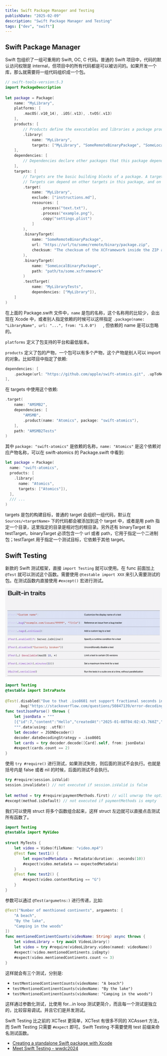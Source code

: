```yaml
---
title: Swift Package Manager and Testing
publishDate: "2025-02-09"
description: "Swift Package Manager and Testing"
tags: ["dev", "swift"]
---
```


## Swift Package Manager

Swift 包组织了一组可重用的 Swift, OC, C 代码。普通的 Swift 项目中，代码的默认访问权限是 internal，但项目中的所有代码都是可以被访问的。如果开发一个库，那么就需要将一组代码组织成一个包。

```swift
// swift-tools-version:5.3
import PackageDescription

let package = Package(
    name: "MyLibrary",
    platforms: [
        .macOS(.v10_14), .iOS(.v13), .tvOS(.v13)
    ],
    products: [
        // Products define the executables and libraries a package produces, and make them visible to other packages.
        .library(
            name: "MyLibrary",
            targets: ["MyLibrary", "SomeRemoteBinaryPackage", "SomeLocalBinaryPackage"])
    ],
    dependencies: [
        // Dependencies declare other packages that this package depends on.
    ],
    targets: [
        // Targets are the basic building blocks of a package. A target can define a module or a test suite.
        // Targets can depend on other targets in this package, and on products in packages this package depends on.
        .target(
            name: "MyLibrary",
            exclude: ["instructions.md"],
            resources: [
                .process("text.txt"),
                .process("example.png"),
                .copy("settings.plist")
            ]
        ),
        .binaryTarget(
            name: "SomeRemoteBinaryPackage",
            url: "https://url/to/some/remote/binary/package.zip",
            checksum: "The checksum of the XCFramework inside the ZIP archive."
        ),
        .binaryTarget(
            name: "SomeLocalBinaryPackage",
            path: "path/to/some.xcframework"
        )
        .testTarget(
            name: "MyLibraryTests",
            dependencies: ["MyLibrary"]),
    ]
)
```

在上面的 Package.swift 文件中，`name` 是包的名称，这个名称用的比较少，会出现在 Xcode 中，或者别人指定依赖的时候可以这样指定 `.package(name: "LibraryName", url: "...", from: "1.0.0")   `, 但依赖的 name 是可以忽略的。

`platforms` 定义了包支持的平台和最低版本。

`products` 定义了包的产物，一个包可以有多个产物，这个产物是别人可以 import 的对象。比如项目中指定了依赖:

```swift
dependencies: [
    .package(url: "https://github.com/apple/swift-atomics.git", .upToNextMajor(from: "1.2.0")),
],
```

在 targets 中使用这个依赖:

```swift
.target(
    name: "AMSMB2",
    dependencies: [
        "AMSMB",
        .product(name: "Atomics", package: "swift-atomics"),
    ],
    path: "AMSMB2Tests"
)
```

其中 `package: "swift-atomics"` 是依赖的名称，`name: "Atomics"` 是这个依赖对应产物名称，可以在 swift-atomics 的 Package.swift 中看到:

```swift
let package = Package(
  name: "swift-atomics",
  products: [
    .library(
      name: "Atomics",
      targets: ["Atomics"]),
  ],
  /// ...
)
```

targets 是包的构建目标，普通的 target 会组织一组代码，默认在 `Sources/<targetName>` 下的代码都会被添加到这个 target 中，或者是用 path 指定一个目录，这里指定的目录是相对包的根目录。另外还有 binaryTarget 和 testTarget，binaryTarget 必须包含一个 url 或者 path，它用于指定一个二进制包；testTarget 用于指定一个测试目标，它依赖于其他 target。

## Swift Testing

新款的 Swift 测试框架，直接 `import Testing` 就可以使用。在 func 前面加上 `@Test` 就可以测试这个函数。需要使用 `@testable import XXX` 来引入需要测试的包。在测试函数内直接使用 `#except()` 宏进行测试。

![@Test-traits](./swift-testing-traits.png)

```swift
import Testing
@testable import IntraPaste

@Test(.disabled("Due to that .iso8601 not support fractional seconds in the date string."),
      .bug("https://stackoverflow.com/questions/50847139/error-decoding-date-with-swift", "Error Decoding Date with Swift"))
func testJsonParse() throws {
    let jsonData = """
    [{"id":7,"content":"Hello","createdAt":"2025-01-08T04:02:43.760Z","expiresAt":"2025-01-08T05:02:43.759Z"},{"id":6,"content":"22","createdAt":"2025-01-08T04:02:37.086Z","expiresAt":"2025-01-08T05:02:37.084Z"}]
    """.data(using: .utf8)!
    let decoder = JSONDecoder()
    decoder.dateDecodingStrategy = .iso8601
    let cards = try decoder.decode([Card].self, from: jsonData)
    #expect(cards.count == 2)
}
```

使用 `try #require()` 进行测试，如果测试失败，则后面的测试不会执行。也就是括号内是 false 或者 nil 的时候，后面的测试不会执行。

```swift
try #require(session.isValid)
session.invalidate() // not executed if session.isValid is false

let method = try #require(paymentMethods.first) // will unwrap the optional
#except(method.isDefault) // not executed if paymentMethods is empty
```

我们可以使用 struct 将多个函数组合起来，这样 struct 左边就可以直接点击测试所有函数了。

```swift
import Testing
@testable import MyVideo

struct MyTests {
    let video = Video(fileName: "video.mp4")
    @Test func test1() {
        let expectedMetadata = Metadata(duration: .seconds(10))
        #expect(video.metadata == expectedMetadata)
    }
    @Test func test2() {
        #expect(video.contentRating == "G")
    }
}
```

参数可以通过 `@Test(argumetns:)` 进行传递，比如:

```swift
@Test("Number of menthioned continents", arguments: [
    "A beach",
    "By the lake",
    "Camping in the woods"
])
func mentionedContinentCounts(videoName: String) async throws {
    let videoLibrary = try await VideoLibrary()
    let video = try #require(videoLibrary.video(named: videoName))
    #expect(!video.mentionedContinents.isEmpty)
    #expect(video.mentionedContinents.count <= 3)
}
```

这样就会有三个测试，分别是:

- `testMentionedContinentCounts(videoName: "A beach")`
- `testMentionedContinentCounts(videoName: "By the lake")`
- `testMentionedContinentCounts(videoName: "Camping in the woods")`

这样通过参数化测试，比使用 for...in loop 测试更简介，而且每一个测试是独立的，比较容易调试。并且它们是并发测试。

Swift Testing 比之前的 XCTest 更简单，XCTest 有很多不同的 XCAssert 方法，而 Swift Testing 只需要 `#expect` 即可。Swift Testing 不需要使用 test 前缀来命名测试函数。


- [Creating a standalone Swift package with Xcode](https://developer.apple.com/documentation/xcode/creating-a-standalone-swift-package-with-xcode)
- [Meet Swift Testing - wwdc2024](https://developer.apple.com/videos/play/wwdc2024/10179/)
